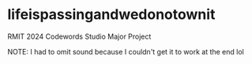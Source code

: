 # lifeispassingandwedonotownit
RMIT 2024 Codewords Studio Major Project

NOTE: I had to omit sound because I couldn't get it to work at the end lol
